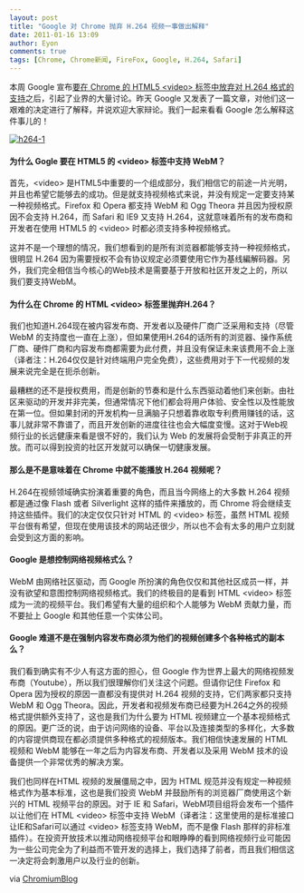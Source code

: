 ```yaml
---
layout: post
title: "Google 对 Chrome 抛弃 H.264 视频一事做出解释"
date: 2011-01-16 13:09
author: Eyon
comments: true
tags: [Chrome, Chrome新闻, FireFox, Google, H.264, Safari]
---
```

本周 Google 宣布[要在 Chrome 的 HTML5 &lt;video&gt; 标签中放弃对 H.264 格式的支持](http://www.chromi.org/archives/9968)之后，引起了业界的大量讨论。昨天 Google 又发表了一篇文章，对他们这一艰难的决定进行了解释，并说欢迎大家辩论。我们一起来看看 Google 怎么解释这件事儿的！

<a href="http://img.chromi.org/2011/01/h264-1.jpg">![](http://img.chromi.org/2011/01/h264-1.jpg "h264-1")</a>



#### 为什么 Gogle 要在 HTML5 的 &lt;video&gt; 标签中支持 WebM？



首先，&lt;video&gt; 是HTML5中重要的一个组成部分，我们相信它的前途一片光明，并且也希望它能够去的成功。但是就支持视频格式来说，并没有规定一定要支持某一种视频格式。Firefox 和 Opera 都支持 WebM 和 Ogg Theora 并且因为授权原因不会支持 H.264，而 Safari 和 IE9 又支持 H.264，这就意味着所有的发布商和开发者在使用 HTML5 的 &lt;video&gt; 时都必须支持多种视频格式。

这并不是一个理想的情况，我们想看到的是所有浏览器都能够支持一种视频格式，很明显 H.264 因为需要授权不会有协议规定必须要使用它作为基线編解码器。另外，我们完全相信当今核心的Web技术是需要基于开放和社区开发之上的，所以我们要支持WebM。



#### 为什么在 Chrome 的 HTML  &lt;video&gt;  标签里抛弃H.264？



我们也知道H.264现在被内容发布商、开发者以及硬件厂商广泛采用和支持（尽管 WebM 的支持度也一直在上涨），但如果使用H.264的话所有的浏览器、操作系统厂商、硬件厂商和内容发布商都需要为此付费，并且没有保证未来该费用不会上涨（译者注：H.264仅仅是针对终端用户完全免费），这些费用对于下一代视频的发展来说完全是在扼杀创新。

最糟糕的还不是授权费用，而是创新的节奏和是什么东西驱动着他们来创新。由社区来驱动的开发并非完美，但通常情况下他们都会将用户体验、安全性以及性能放在第一位。但如果封闭的开发机构一旦满脑子只想着靠收取专利费用赚钱的话，这事儿就非常不靠谱了，而且开发创新的进度往往也会大幅度变慢。这对于Web视频行业的长远健康来看是很不好的，我们认为 Web 的发展将会受制于非真正的开放。而可以得到投资的社区开发就可以确保一切健康发展。



#### 那么是不是意味着在 Chrome 中就不能播放 H.264 视频呢？



H.264在视频领域确实扮演着重要的角色，而且当今网络上的大多数 H.264 视频都是通过像 Flash 或者 Silverlight 这样的插件来播放的，而 Chrome 将会继续支持这些插件。我们的决定仅仅只针对 HTML 的  &lt;video&gt;   标签，虽然 HTML 视频平台很有希望，但现在使用该技术的网站还很少，所以也不会有太多的用户立刻就会受到这方面的影响。



#### Google 是想控制网络视频格式么？



WebM 由网络社区驱动，而 Google 所扮演的角色仅仅和其他社区成员一样，并没有欲望和意图控制网络视频格式。我们的终极目的是看到 HTML &lt;video&gt; 标签成为一流的视频平台。我们希望有大量的组织和个人能够为 WebM 贡献力量，而不要扯上 Google 和其他任意一个实体公司。



#### Google 难道不是在强制内容发布商必须为他们的视频创建多个各种格式的副本么？



我们看到确实有不少人有这方面的担心，但 Google 作为世界上最大的网络视频发布商（Youtube），所以我们很理解你们关注这个问题。但请你记住 Firefox 和 Opera 因为授权的原因一直都没有提供对 H.264 视频的支持，它们两家都只支持 WebM 和 Ogg Theora。因此，开发者和视频发布商已经要为H.264之外的视频格式提供额外支持了，这也是我们为什么要为 HTML 视频建立一个基本视频格式的原因。更广泛的说，由于访问网络的设备、平台以及连接类型的多样化，大多数的内容提供商现在都必须提供多种格式的视频版本。我们相信快速发展的 HTML 视频和 WebM 能够在一年之后为内容发布商、开发者以及采用 WebM 技术的设备提供一个非常优秀的解决方案。

我们也同样在HTML 视频的发展僵局之中，因为 HTML 规范并没有规定一种视频格式作为基本标准，这也是我们投资 WebM 并鼓励所有的浏览器厂商使用这个新兴的 HTML 视频平台的原因。对于 IE 和 Safari，WebM项目组将会发布一个插件以让他们在 HTML &lt;video&gt;  标签中支持 WebM（译者注：这里使用的是标准接口让IE和Safari可以通过 &lt;video&gt;  标签支持 WebM，而不是像 Flash 那样的非标准插件）。在投资开放技术以推动网络视频平台和眼睁睁的看到网络视频行业可能因为一些公司完全为了利益而不管开发的选择上，我们选择了前者，而且我们相信这一决定将会刺激用户以及行业的创新。

via [ChromiumBlog](http://blog.chromium.org/2011/01/more-about-chrome-html-video-codec.html)


